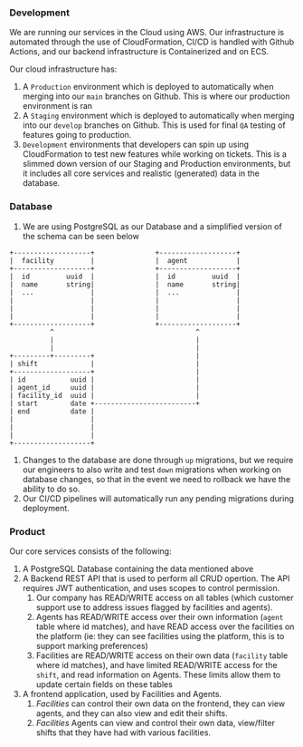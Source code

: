 ### Development

We are running our services in the Cloud using AWS. Our infrastructure is automated through the use of CloudFormation, CI/CD is handled with Github Actions, and our backend infrastructure is Containerized and on ECS.

Our cloud infrastructure has:
1. A `Production` environment which is deployed to automatically when merging into our `main` branches on Github. This is where our production environment is ran
1. A `Staging` environment which is deployed to automatically when merging into our `develop` branches on Github. This is used for final `QA` testing of features going to production.
1. `Development` environments that developers can spin up using CloudFormation to test new features while working on tickets. This is a slimmed down version of our Staging and Production environments, but it includes all core services and realistic (generated) data in the database.

### Database

1. We are using PostgreSQL as our Database and a simplified version of the schema can be seen below
```
+-------------------+               +-------------------+
|  facility         |               |  agent            |
+-------------------+               +-------------------+
|  id         uuid  |               |  id         uuid  |
|  name       string|               |  name       string|
|  ...              |               |  ...              |
|                   |               |                   |
|                   |               |                   |
|                   |               |                   |
+-------------------+               +-------------------+
          ^                                   ^
          |                                   |
          |                                   |
+---------+---------+                         |
| shift             |                         |
+-------------------+                         |
| id           uuid |                         |
| agent_id     uuid |                         |
| facility_id  uuid |                         |
| start        date +-------------------------+
| end          date |
|                   |
|                   |
|                   |
+-------------------+
```
1. Changes to the database are done through `up` migrations, but we require our engineers to also write and test `down` migrations when working on database changes, so that in the event we need to rollback we have the ability to do so.
1. Our CI/CD pipelines will automatically run any pending migrations during deployment. 

### Product

Our core services consists of the following: 

1. A PostgreSQL Database containing the data mentioned above
1. A Backend REST API that is used to perform all CRUD opertion. The API requires JWT authentication, and uses scopes to control permission.
    1. Our company has READ/WRITE access on all tables (which customer support use to address issues flagged by facilities and agents). 
    1. Agents has READ/WRITE access over their own information (`agent` table where id matches), and have READ access over the facilities on the platform (ie: they can see facilities using the platform, this is to support marking preferences)
    1. Facilities are READ/WRITE access on their own data (`facility`  table where id matches), and have limited READ/WRITE access for the `shift`, and read information on Agents. These limits allow them to update certain fields on these tables
1. A frontend application, used by Facilities and Agents.
    1. *Facilities* can control their own data on the frontend, they can view agents, and they can also view and edit their shifts.
    1. *Facilities* Agents can view and control their own data, view/filter shifts that they have had with various facilities.
